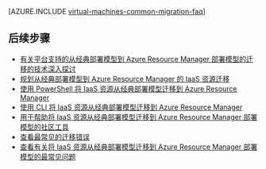 <properties
    pageTitle="将经典资源迁移到 Azure Resource Manager - 概述 | Azure"
    description="本文逐步讲解如何对资源进行平台支持的从经典部署模型到 Azure Resource Manager 的迁移"
    services="virtual-machines-windows"
    documentationcenter=""
    author="singhkays"
    manager="timlt"
    editor=""
    tags="azure-resource-manager" />
<tags
    ms.assetid="78492a2c-2694-4023-a7b8-c97d3708dcb7"
    ms.service="virtual-machines-windows"
    ms.workload="infrastructure-services"
    ms.tgt_pltfrm="vm-windows"
    ms.devlang="na"
    ms.topic="article"
    ms.date="01/23/2017"
    wacn.date="05/15/2017"
    ms.author="kasing"
    ms.translationtype="Human Translation"
    ms.sourcegitcommit="457fc748a9a2d66d7a2906b988e127b09ee11e18"
    ms.openlocfilehash="15a02e4044767a3a52f5581be9528ef8035e737d"
    ms.contentlocale="zh-cn"
    ms.lasthandoff="05/05/2017" />

[AZURE.INCLUDE [virtual-machines-common-migration-faq](../../includes/virtual-machines-common-classic-resource-manager-migration-overview.md)]

## <a name="next-steps"></a>后续步骤

* [有关平台支持的从经典部署模型到 Azure Resource Manager 部署模型的迁移的技术深入探讨](/documentation/articles/virtual-machines-windows-migration-classic-resource-manager-deep-dive/)
* [规划从经典部署模型到 Azure Resource Manager 的 IaaS 资源迁移](/documentation/articles/virtual-machines-windows-migration-classic-resource-manager-plan/)
* [使用 PowerShell 将 IaaS 资源从经典部署模型迁移到 Azure Resource Manager](/documentation/articles/virtual-machines-windows-ps-migration-classic-resource-manager/)
* [使用 CLI 将 IaaS 资源从经典部署模型迁移到 Azure Resource Manager](/documentation/articles/virtual-machines-linux-cli-migration-classic-resource-manager/)
* [用于帮助将 IaaS 资源从经典部署模型迁移到 Azure Resource Manager 部署模型的社区工具](/documentation/articles/virtual-machines-windows-migration-scripts/)
* [查看最常见的迁移错误](/documentation/articles/virtual-machines-windows-migration-classic-resource-manager-errors/)
* [查看有关将 IaaS 资源从经典部署模型迁移到 Azure Resource Manager 部署模型的最常见问题](/documentation/articles/virtual-machines-windows-migration-classic-resource-manager-faq/)
